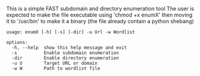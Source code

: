 This is a simple FAST subdomain and directory enumeration tool
The user is expected to make the file executable using 'chmod +x enumX' then moving it to '/usr/bin' to make it a binary (the file already contain a python shebang)

```
usage: enumX [-h] [-s] [-dir] -u Url -w Wordlist

options:
  -h, --help  show this help message and exit
  -s          Enable subdomain enumeration
  -dir        Enable directory enumeration
  -u U        Target URL or domain
  -w W        Path to wordlist file
                                                      
```
